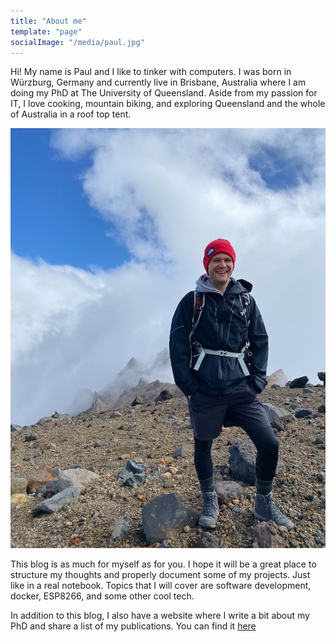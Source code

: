 ```yaml
---
title: "About me"
template: "page"
socialImage: "/media/paul.jpg"
---
```


Hi! My name is Paul and I like to tinker with computers. I was born in Würzburg, Germany and currently live in Brisbane, Australia where I am doing my PhD at The University of Queensland. Aside from my passion for IT, I love cooking, mountain biking, and exploring Queensland and the whole of Australia in a roof top tent.

![Paul](/media/paul.jpg)

This blog is as much for myself as for you. I hope it will be a great place to structure my thoughts and properly document some of my projects. Just like in a real notebook. Topics that I will cover are software development, docker, ESP8266, and some other cool tech.

In addition to this blog, I also have a website where I write a bit about my PhD and share a list of my publications. You can find it [here](www.paulschlosser.net)